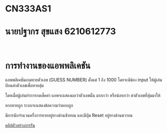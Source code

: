 # CN333AS1

<h1>นายปฐากร สุขแสง 6210612773</h1>
  <br>
  
# การทำงานของแอพพลิเคชัน
<p>แอพพลิเคชันเกมทายตัวเลข (GUESS NUMBER) ตั้งแต่ 1 ถึง 1000 โดยจะมีช่อง input ให้ผู้เล่นป้อนค่าตัวเลขเพื่อทายสุ่ม</p>
<p>โดยเมื่อผู้เล่นทำการกดเช็คค่า แอพจะแสดงผลว่าตัวเลขนั้น มากกว่า หรือน้อยกว่า ค่าตัวเลขที่สุ่มมาให้</p>
<p>หากทายถูก ระบบจะแสดงข้อความว่าตอบถูก</p>
<p>มีการนับจำนวนครั้งการทายอยู่ทางด้านซ้ายบน และมีปุ่ม Reset อยู่ทางด้านขวาบน</p>

[คลิปตัวอย่างการรัน](https://youtu.be/3K7cPWBPN0M)
  


